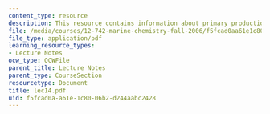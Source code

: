 ```yaml
---
content_type: resource
description: This resource contains information about primary production.
file: /media/courses/12-742-marine-chemistry-fall-2006/f5fcad0aa61e1c8006b2d244aabc2428_lec14.pdf
file_type: application/pdf
learning_resource_types:
- Lecture Notes
ocw_type: OCWFile
parent_title: Lecture Notes
parent_type: CourseSection
resourcetype: Document
title: lec14.pdf
uid: f5fcad0a-a61e-1c80-06b2-d244aabc2428
---
```

